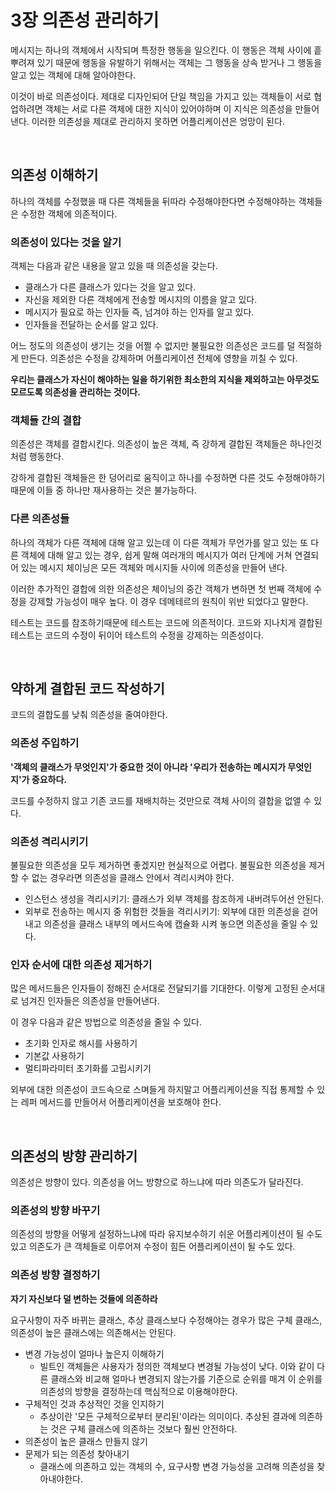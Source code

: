 # 3장 의존성 관리하기

메시지는 하나의 객체에서 시작되며 특정한 행동을 일으킨다. 이 행동은 객체 사이에 흩뿌려져 있기 때문에 행동을 유발하기 위해서는 객체는 그 행동을 상속 받거나 그 행동을 알고 있는 객체에 대해 알아야한다.

이것이 바로 의존성이다. 제대로 디자인되어 단일 책임을 가지고 있는 객체들이 서로 협업하려면 객체는 서로 다른 객체에 대한 지식이 있어야하며 이 지식은 의존성을 만들어낸다. 이러한 의존성을 제대로 관리하지 못하면 어플리케이션은 엉망이 된다.

<br>

## 의존성 이해하기

하나의 객체를 수정했을 때 다른 객체들을 뒤따라 수정해야한다면 수정해야하는 객체들은 수정한 객체에 의존적이다.

### 의존성이 있다는 것을 알기

객체는 다음과 같은 내용을 알고 있을 때 의존성을 갖는다.

- 클래스가 다른 클래스가 있다는 것을 알고 있다.
- 자신을 제외한 다른 객체에게 전송할 메시지의 이름을 알고 있다.
- 메시지가 필요로 하는 인자들 즉, 넘겨야 하는 인자를 알고 있다.
- 인자들을 전달하는 순서를 알고 있다.

어느 정도의 의존성이 생기는 것을 어쩔 수 없지만 불필요한 의존성은 코드를 덜 적절하게 만든다. 의존성은 수정을 강제하며 어플리케이션 전체에 영향을 끼칠 수 있다.

**우리는 클래스가 자신이 해야하는 일을 하기위한 최소한의 지식을 제외하고는 아무것도 모르도록 의존성을 관리하는 것이다.**

### 객체들 간의 결합

의존성은 객체를 결합시킨다. 의존성이 높은 객체, 즉 강하게 결합된 객체들은 하나인것처럼 행동한다.

강하게 결합된 객체들은 한 덩어리로 움직이고 하나를 수정하면 다른 것도 수정해야하기 때문에 이들 중 하나만 재사용하는 것은 불가능하다.

### 다른 의존성들

하나의 객체가 다른 객체에 대해 알고 있는데 이 다른 객체가 무언가를 알고 있는 또 다른 객체에 대해 알고 있는 경우, 쉽게 말해 여러개의 메시지가 여러 단계에 거쳐 연결되어 있는 메시지 체이닝은 모든 객체와 메시지들 사이에 의존성을 만들어 낸다.

이러한 추가적인 결합에 의한 의존성은 체이닝의 중간 객체가 변하면 첫 번째 객체에 수정을 강제할 가능성이 매우 높다. 이 경우 데메테르의 원칙이 위반 되었다고 말한다.

테스트는 코드를 참조하기때문에 테스트는 코드에 의존적이다. 코드와 지나치게 결합된 테스트는 코드의 수정이 뒤이어 테스트의 수정을 강제하는 의존성이다.

<br>

## 약하게 결합된 코드 작성하기

코드의 결합도를 낮춰 의존성을 줄여야한다.

### 의존성 주입하기

**'객체의 클래스가 무엇인지'가 중요한 것이 아니라 '우리가 전송하는 메시지가 무엇인지'가 중요하다.**

코드를 수정하지 않고 기존 코드를 재배치하는 것만으로 객체 사이의 결합을 없앨 수 있다.

### 의존성 격리시키기

불필요한 의존성을 모두 제거하면 좋겠지만 현실적으로 어렵다. 불필요한 의존성을 제거할 수 없는 경우라면 의존성을 클래스 안에서 격리시켜야 한다.

- 인스턴스 생성을 격리시키기: 클래스가 외부 객체를 참조하게 내버려두어선 안된다.
- 외부로 전송하는 메시지 중 위험한 것들을 격리시키기: 외부에 대한 의존성을 걷어내고 의존성을 클래스 내부의 메서드속에 캡슐화 시켜 놓으면 의존성을 줄일 수 있다.

### 인자 순서에 대한 의존성 제거하기

많은 메서드들은 인자들이 정해진 순서대로 전달되기를 기대한다. 이렇게 고정된 순서대로 넘겨진 인자들은 의존성을 만들어낸다.

이 경우 다음과 같은 방법으로 의존성을 줄일 수 있다.

- 초기화 인자로 해시를 사용하기
- 기본값 사용하기
- 멀티파라미터 초기화를 고립시키기

외부에 대한 의존성이 코드속으로 스며들게 하지말고 어플리케이션을 직접 통제할 수 있는 레퍼 메서드를 만들어서 어플리케이션을 보호해야 한다.

<br>

## 의존성의 방향 관리하기

의존성은 방향이 있다. 의존성을 어느 방향으로 하느냐에 따라 의존도가 달라진다.

### 의존성의 방향 바꾸기

의존성의 방향을 어떻게 설정하느냐에 따라 유지보수하기 쉬운 어플리케이션이 될 수도 있고 의존도가 큰 객체들로 이루어져 수정이 힘든 어플리케이션이 될 수도 있다.

### 의존성 방향 결정하기

**자기 자신보다 덜 변하는 것들에 의존하라**

요구사항이 자주 바뀌는 클래스, 추상 클래스보다 수정해야는 경우가 많은 구체 클래스, 의존성이 높은 클래스에는 의존해서는 안된다.

- 변경 가능성이 얼마나 높은지 이해하기
  - 빌트인 객체들은 사용자가 정의한 객체보다 변경될 가능성이 낮다. 이와 같이 다른 클래스와 비교해 얼마나 변경되지 않는가를 기준으로 순위를 매겨 이 순위를 의존성의 방향을 결정하는데 핵심적으로 이용해야한다.
- 구체적인 것과 추상적인 것을 인지하기
  - 추상이란 '모든 구체적으로부터 분리된'이라는 의미이다. 추상된 결과에 의존하는 것은 구체 클래스에 의존하는 것보다 훨씬 안전하다.
- 의존성이 높은 클래스 만들지 않기
- 문제가 되는 의존성 찾아내기
  - 클래스에 의존하고 있는 객체의 수, 요구사항 변경 가능성을 고려해 의존성을 찾아내야한다.
